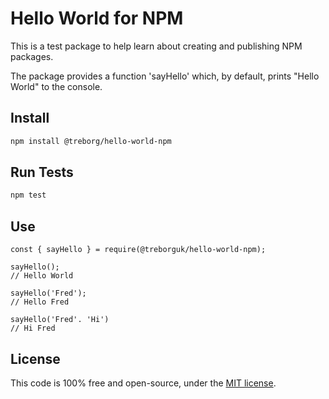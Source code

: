 # Hello World for NPM

This is a test package to help learn about creating and
publishing NPM packages.

The package provides a function 'sayHello' which, by default,
prints "Hello World" to the console.

## Install
```bash
npm install @treborg/hello-world-npm
```

## Run Tests
```bash
npm test
```

## Use

```JS
const { sayHello } = require(@treborguk/hello-world-npm);

sayHello();
// Hello World

sayHello('Fred');
// Hello Fred

sayHello('Fred'. 'Hi')
// Hi Fred

```

## License
This code is 100% free and open-source, under the [MIT license](LICENSE).

